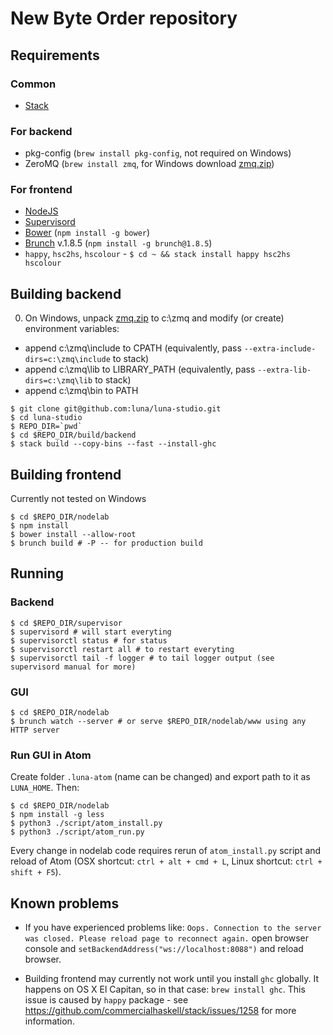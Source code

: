 # New Byte Order repository

## Requirements

### Common

* [Stack](http://haskellstack.org/)

### For backend

* pkg-config (```brew install pkg-config```, not required on Windows)
* ZeroMQ (```brew install zmq```, for Windows download [zmq.zip](https://s3-eu-west-1.amazonaws.com/luna-zmq-win/zmq.zip))

### For frontend

* [NodeJS](http://nodejs.org/)
* [Supervisord](http://supervisord.org/)
* [Bower](https://bower.io) (```npm install -g bower```)
* [Brunch](http://brunch.io) v.1.8.5 (```npm install -g brunch@1.8.5```)
* `happy`, `hsc2hs`, `hscolour` - ```$ cd ~ && stack install happy hsc2hs hscolour```


## Building backend

0. On Windows, unpack [zmq.zip](https://s3-eu-west-1.amazonaws.com/luna-zmq-win/zmq.zip) to c:\zmq and modify (or create) environment variables:
  * append c:\zmq\include to CPATH (equivalently, pass `--extra-include-dirs=c:\zmq\include` to stack)
  * append c:\zmq\lib to LIBRARY_PATH (equivalently, pass `--extra-lib-dirs=c:\zmq\lib` to stack)
  * append c:\zmq\bin to PATH

```shell
$ git clone git@github.com:luna/luna-studio.git
$ cd luna-studio
$ REPO_DIR=`pwd`
$ cd $REPO_DIR/build/backend
$ stack build --copy-bins --fast --install-ghc
```

## Building frontend

Currently not tested on Windows

```shell
$ cd $REPO_DIR/nodelab
$ npm install
$ bower install --allow-root
$ brunch build # -P -- for production build
```

## Running

### Backend

```shell
$ cd $REPO_DIR/supervisor
$ supervisord # will start everyting
$ supervisorctl status # for status
$ supervisorctl restart all # to restart everyting
$ supervisorctl tail -f logger # to tail logger output (see supervisord manual for more)
```

### GUI

```shell
$ cd $REPO_DIR/nodelab
$ brunch watch --server # or serve $REPO_DIR/nodelab/www using any HTTP server
```

### Run GUI in Atom

Create folder ```.luna-atom``` (name can be changed) and export path to it as ```LUNA_HOME```. Then:

```shell
$ cd $REPO_DIR/nodelab
$ npm install -g less
$ python3 ./script/atom_install.py
$ python3 ./script/atom_run.py
```

Every change in nodelab code requires rerun of ```atom_install.py``` script and reload of Atom (OSX shortcut: ```ctrl + alt + cmd + L```, Linux shortcut: ```ctrl + shift + F5```).


## Known problems

* If you have experienced problems like: ```Oops. Connection to the server was closed. Please reload page to reconnect again.``` open browser console and ```setBackendAddress("ws://localhost:8088")``` and reload browser.

*  Building frontend may currently not work until you install `ghc` globally. It happens on OS X El Capitan, so in that case:
```brew install ghc```. This issue is caused by `happy` package - see https://github.com/commercialhaskell/stack/issues/1258 for more information.

